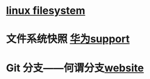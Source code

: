 # [linux filesystem](http://linux.vbird.org/linux_basic/0230filesystem.php)
# 文件系统快照 [华为support](http://support.huawei.com/enterprise/docinforeader!loadDocument1.action?contentId=DOC1000053469&partNo=10062#os_snapshotfea_appscen)
# Git 分支——何谓分支[website](https://git-scm.com/book/zh/v1/Git-%E5%88%86%E6%94%AF-%E4%BD%95%E8%B0%93%E5%88%86%E6%94%AF)
## 

